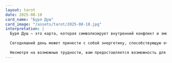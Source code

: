 ```yaml
---
layout: tarot
date: 2025-08-18
card_name: "Буря Душ"
card_image: "/assets/tarot/2025-08-18.jpg"
interpretation: |
  Буря Душ — это карта, которая символизирует внутренний конфликт и эмоциональные перевороты. Она может указывать на то, что сегодня вы можете столкнуться с вызовами, которые требуют от вас глубокой работы над собой и анализа своих эмоций. Это время, когда старые обиды или подавленные чувства могут всплыть на поверхность, требуя вашего внимания и разрешения. Это может быть больно, но именно через эти эмоциональные бури вы можете найти ясность и понимание своих истинных желаний.
  
  Сегодняшний день может принести с собой энергетику, способствующую очищению и эмоциональному освобождению. Постарайтесь найти время для медитации или саморефлексии. Задайте себе вопросы о том, что вас беспокоит, и позвольте себе выразить чувства, даже если это означает столкновение с неприятными истинами. Помните, что переживание этих бурь — это важная часть вашего роста и эволюции.
  
  Несмотря на возможные трудности, вам предоставляется возможность для глубокого понимания себя и обретения внутреннего спокойствия. Проявляйте заботу к себе и будьте открыты к процессу изменения. Помните, что за бурей приходит умиротворение. Позвольте себе быть уязвимыми и открытыми, ведь именно в этой уязвимости скрыта ваша сила.
---
```

